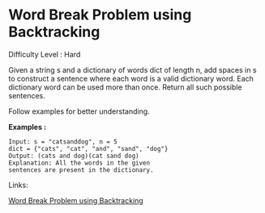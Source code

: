 # Word Break Problem using Backtracking

Difficulty Level : Hard

Given a string s and a dictionary of words dict of length n, add spaces in s to construct a sentence where each word is a valid dictionary word. Each dictionary word can be used more than once. Return all such possible sentences.

Follow examples for better understanding.

**Examples :**

```
Input: s = "catsanddog", n = 5 
dict = {"cats", "cat", "and", "sand", "dog"}
Output: (cats and dog)(cat sand dog)
Explanation: All the words in the given 
sentences are present in the dictionary.
```

Links:

[Word Break Problem using Backtracking](https://www.geeksforgeeks.org/problems/word-break-part-23249/1)

